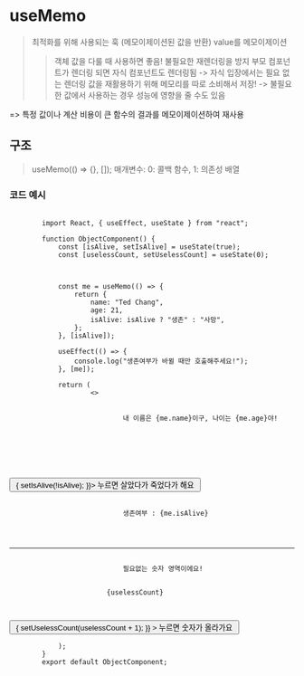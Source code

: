 # useMemo
> 최적화를 위해 사용되는 훅 (메모이제이션된 값을 반환)
> value를 메모이제이션
> > 객체 값을 다룰 때 사용하면 좋음!
> 불필요한 재렌더링을 방지
> > 부모 컴포넌트가 렌더링 되면 자식 컴포넌트도 렌더링됨 -> 자식 입장에서는 필요 없는 렌더링
> 값을 재활용하기 위해 메모리를 따로 소비해서 저장! -> 불필요한 값에서 사용하는 경우 성능에 영향을 줄 수도 있음

=> 특정 값이나 계산 비용이 큰 함수의 결과를 메모이제이션하여 재사용

## 구조
> useMemo(() => {}, []);
> 매개변수: 0: 콜백 함수, 1: 의존성 배열


### 코드 예시
<pre>
    <code>
        import React, { useEffect, useState } from "react";

        function ObjectComponent() {
            const [isAlive, setIsAlive] = useState(true);
            const [uselessCount, setUselessCount] = useState(0);

            <!-- const me = {
                name: "Ted Chang",
                age: 21,
                isAlive: isAlive ? "생존" : "사망",
            }; -->

            const me = useMemo(() => {
                return {
                    name: "Ted Chang",
                    age: 21,
                    isAlive: isAlive ? "생존" : "사망",
                };
            }, [isAlive]);

            useEffect(() => {
                console.log("생존여부가 바뀔 때만 호출해주세요!");
            }, [me]);

            return (
                    <>
                        <div>
                            내 이름은 {me.name}이구, 나이는 {me.age}야!
                        </div>
                        <br />
                        <div>
                            <button onClick={() => { setIsAlive(!isAlive); }}> 누르면 살았다가 죽었다가 해요 </button>
                            <br />
                            생존여부 : {me.isAlive}
                        </div>
                        <hr />
                            필요없는 숫자 영역이에요!
                        <br />
                        {uselessCount}
                        <br />
                        <button onClick={() => { setUselessCount(uselessCount + 1); }} > 누르면 숫자가 올라가요 </button>
                    </>
            );
        }
        export default ObjectComponent;
    </code>
</pre>